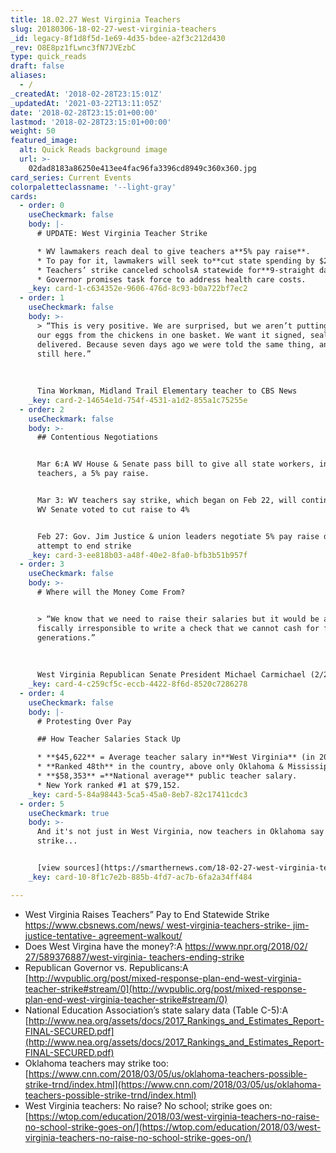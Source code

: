 ```yaml
---
title: 18.02.27 West Virginia Teachers
slug: 20180306-18-02-27-west-virginia-teachers
_id: legacy-8f1d8f5d-1e69-4d35-bdee-a2f3c212d430
_rev: O8E8pz1fLwnc3fN7JVEzbC
type: quick_reads
draft: false
aliases:
  - /
_createdAt: '2018-02-28T23:15:01Z'
_updatedAt: '2021-03-22T13:11:05Z'
date: '2018-02-28T23:15:01+00:00'
lastmod: '2018-02-28T23:15:01+00:00'
weight: 50
featured_image:
  alt: Quick Reads background image
  url: >-
    02dad8183a86250e413ee4fac96fa3396cd8949c360x360.jpg
card_series: Current Events
colorpaletteclassname: '--light-gray'
cards:
  - order: 0
    useCheckmark: false
    body: |-
      # UPDATE: West Virginia Teacher Strike

      * WV lawmakers reach deal to give teachers a**5% pay raise**.
      * To pay for it, lawmakers will seek to**cut state spending by $20M**.
      * Teachers’ strike canceled schoolsA statewide for**9-straight days**.
      * Governor promises task force to address health care costs.
    _key: card-1-c634352e-9606-476d-8c93-b0a722bf7ec2
  - order: 1
    useCheckmark: false
    body: >-
      > “This is very positive. We are surprised, but we aren’t putting all of
      our eggs from the chickens in one basket. We want it signed, sealed and
      delivered. Because seven days ago we were told the same thing, and we’re
      still here.”  
        
        
        
      Tina Workman, Midland Trail Elementary teacher to CBS News
    _key: card-2-14654e1d-754f-4531-a1d2-855a1c75255e
  - order: 2
    useCheckmark: false
    body: >-
      ## Contentious Negotiations


      Mar 6:A WV House & Senate pass bill to give all state workers, including
      teachers, a 5% pay raise.


      Mar 3: WV teachers say strike, which began on Feb 22, will continue after
      WV Senate voted to cut raise to 4%


      Feb 27: Gov. Jim Justice & union leaders negotiate 5% pay raise deal in
      attempt to end strike
    _key: card-3-ee818b03-a48f-40e2-8fa0-bfb3b51b957f
  - order: 3
    useCheckmark: false
    body: >-
      # Where will the Money Come From?


      > “We know that we need to raise their salaries but it would be absolutely
      fiscally irresponsible to write a check that we cannot cash for future
      generations.”  
        
        
        
      West Virginia Republican Senate President Michael Carmichael (2/28/18)
    _key: card-4-c259cf5c-eccb-4422-8f6d-8520c7286278
  - order: 4
    useCheckmark: false
    body: |-
      # Protesting Over Pay

      ## How Teacher Salaries Stack Up

      * **$45,622** = Average teacher salary in**West Virginia** (in 2016).
      * **Ranked 48th** in the country, above only Oklahoma & Mississippi.
      * **$58,353** =**National average** public teacher salary.
      * New York ranked #1 at $79,152.
    _key: card-5-84a98443-5ca5-45a0-8eb7-82c17411cdc3
  - order: 5
    useCheckmark: true
    body: >-
      And it's not just in West Virginia, now teachers in Oklahoma say they may
      strike...


      [view sources](https://smarthernews.com/18-02-27-west-virginia-teachers/)
    _key: card-10-8f1c7e2b-885b-4fd7-ac7b-6fa2a34ff484

---
```

* West Virginia Raises Teachers” Pay to End Statewide Strike [https://www.cbsnews.com/news/ west-virginia-teachers-strike- jim-justice-tentative- agreement-walkout/](https://www.cbsnews.com/news/west-virginia-teachers-strike-jim-justice-tentative-agreement-walkout/)
* Does West Virgina have the money?:A [https://www.npr.org/2018/02/ 27/589376887/west-virginia- teachers-ending-strike](https://www.npr.org/2018/02/)
* Republican Governor vs. Republicans:A [http://wvpublic.org/post/mixed-response-plan-end-west-virginia-teacher-strike#stream/0](http://wvpublic.org/post/mixed-response-plan-end-west-virginia-teacher-strike#stream/0)
* National Education Association’s state salary data (Table C-5):A [http://www.nea.org/assets/docs/2017_Rankings_and_Estimates_Report-FINAL-SECURED.pdf](http://www.nea.org/assets/docs/2017_Rankings_and_Estimates_Report-FINAL-SECURED.pdf)
* Oklahoma teachers may strike too: [https://www.cnn.com/2018/03/05/us/oklahoma-teachers-possible-strike-trnd/index.html](https://www.cnn.com/2018/03/05/us/oklahoma-teachers-possible-strike-trnd/index.html)
* West Virginia teachers: No raise? No school; strike goes on: [https://wtop.com/education/2018/03/west-virginia-teachers-no-raise-no-school-strike-goes-on/](https://wtop.com/education/2018/03/west-virginia-teachers-no-raise-no-school-strike-goes-on/)